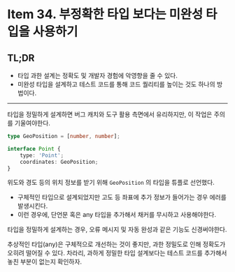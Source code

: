 # Item 34. 부정확한 타입 보다는 미완성 타입을 사용하기

## TL;DR
* 타입 과한 설계는 정확도 및 개발자 경험에 악영향을 줄 수 있다.
* 미완성 타입을 설계하고 테스트 코드를 통해 코드 퀄리티를 높이는 것도 하나의 방법이다.

---

타입을 정밀하게 설계하면 버그 캐치와 도구 활용 측면에서 유리하지만, 이 작업은 주의를 기울여야한다.

```ts
type GeoPosition = [number, number];

interface Point {
    type: 'Point';
    coordinates: GeoPosition;
}
```

위도와 경도 등의 위치 정보를 받기 위해 `GeoPosition` 의 타입을 튜플로 선언했다.

* 구체적인 타입으로 설계되었지만 고도 등 좌표에 추가 정보가 들어가는 경우 에러를 발생시킨다.
* 이런 경우에, 단언문 혹은 any 타입을 추가해서 채커를 무시하고 사용해야한다.


타입을 정밀하게 설계하는 경우, 오류 메시지 및 자동 완성과 같은 기능도 신경써야한다.

추상적인 타입(any)은 구체적으로 개선하는 것이 좋지만, 과한 정밀도로 인해 정확도가 오히려 떨어질 수 있다. 차라리, 과하게 정밀한 타입 설계보다는 테스트 코드를 추가해서 놓친 부분이 없는지 확인하자.


